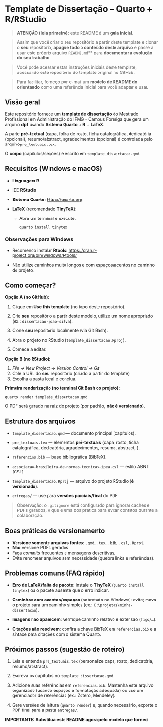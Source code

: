 
# Template de Dissertação – Quarto + R/RStudio

> **ATENÇÃO (leia primeiro):** este README é um **guia inicial**.  

> Assim que você criar o seu repositório a partir deste template e 
clonar o **seu** repositório, **apague todo o conteúdo deste arquivo** e 
passe a usar este próprio arquivo `README.md`** para 
**documentar a evolução do seu trabalho** 
 
> Você pode acessar estas instruções iniciais deste template, acessando 
este repositório do template original no GitHub.

> Para facilitar, forneço por e-mail um **modelo de README do orientando** 
como uma referência inicial para você adaptar e usar.




## Visão geral

Este repositório fornece um **template de dissertação** do Mestrado 
Profissional em Administração do IFMG - Campus Formiga que gera um 
arquivo **dpf** usando **Sistema Quarto** + **R** + **LaTeX**.  

A parte **pré-textual** (capa, folha de rosto, ficha catalográfica, 
dedicatória (opcional), resumo/abstract, agradecimentos (opcional) é controlada 
pelo arquivo`pre_textuais.tex`.  

O **corpo** (capítulos/seções) é escrito em `template_dissertacao.qmd`.




## Requisitos (Windows e macOS)

- **Linguagem R**  
- IDE **RStudio**  
- **Sistema Quarto**: <https://quarto.org>  
- **LaTeX** (recomendado **TinyTeX**):

  - Abra um terminal e execute:  
  
    ```bash
    quarto install tinytex
    ```

### Observações para **Windows**

- Recomendo instalar **Rtools**: <https://cran.r-project.org/bin/windows/Rtools/> 

- Não utilize caminhos muito longos e com espaços/acentos no caminho 
  do projeto.  




## Como começar?

**Opção A (no GitHub):**

1. Clique em **Use this template** (no topo deste repositório).

2. Crie **seu** repositório a partir deste modelo, utilize um 
nome apropriado (ex.: `dissertacao-joao-silva`).

3. Clone **seu** repositório localmente (via Git Bash). 

4. Abra o projeto no RStudio (`template_dissertacao.Rproj`).

5. Comece a editar.


**Opção B (no RStudio):**

1. *File → New Project → Version Control → Git*  
2. Cole a URL do **seu** repositório (criado a partir do template).  
3. Escolha a pasta local e conclua.


**Primeira renderização (no terminal Git Bash do projeto):**

```bash
quarto render template_dissertacao.qmd
```

O PDF será gerado na raiz do projeto (por padrão, **não é versionado**).




## Estrutura dos arquivos

- `template_dissertacao.qmd` — documento principal (capítulos).

- `pre_textuais.tex` — elementos **pré-textuais** 
(capa, rosto, ficha catalográfica, dedicatória, agradecimentos,
resumo, abstract, ).

- `referencias.bib` — base bibliográfica (BibTeX).

- `associacao-brasileira-de-normas-tecnicas-ipea.csl` — estilo ABNT (CSL).

- `template_dissertacao.Rproj` — arquivo do projeto RStudio (**é versionado**).

- `entregas/` — use para **versões parciais/final** do PDF 

> Observação: o `.gitignore` está configurado para ignorar caches e
PDFs gerados, o que é uma boa prática para evitar conflitos durante a 
colaboração.




## Boas práticas de versionamento

- **Versione somente arquivos fontes**: `.qmd`, `.tex`, `.bib`, `.csl`, `.Rproj`.
- **Não** versione PDFs gerados
- Faça *commits* frequentes e mensagens descritivas.
- Evite renomear arquivos sem necessidade (quebra links e referências).




## Problemas comuns (FAQ rápido)

- **Erro de LaTeX/falta de pacote**: instale o **TinyTeX** 
(`quarto install tinytex`) ou o pacote ausente que o erro indicar.

- **Caminhos com acentos/espaços** (sobretudo no Windows): evite; mova o 
projeto para um caminho simples (ex.: `C:\projetos\minha-dissertacao`).

- **Imagens não aparecem**: verifique caminho relativo e extensão (`figs/…`).

- **Citações não resolvem**: confira a chave BibTeX em 
`referencias.bib` e a sintaxe para citações com o sistema Quarto.




## Próximos passos (sugestão de roteiro)

1. Leia e entenda `pre_textuais.tex` (personalize capa, rosto, dedicatória, 
   resumo/abstract).
   
2. Escreva os capítulos no `template_dissertacao.qmd`.

3. Adicione suas referências em `referencias.bib`. Mantenha este 
arquivo organizado (usando espaços e formatação adequada) ou use um 
gerenciador de referências (ex.: Zotero, Mendeley).

4. Gere versões de leitura (`quarto render`) e, quando necessário, 
exporte o PDF final para a pasta `entregas/`.




**IMPORTANTE: Substitua este README agora pelo modelo que forneci**


